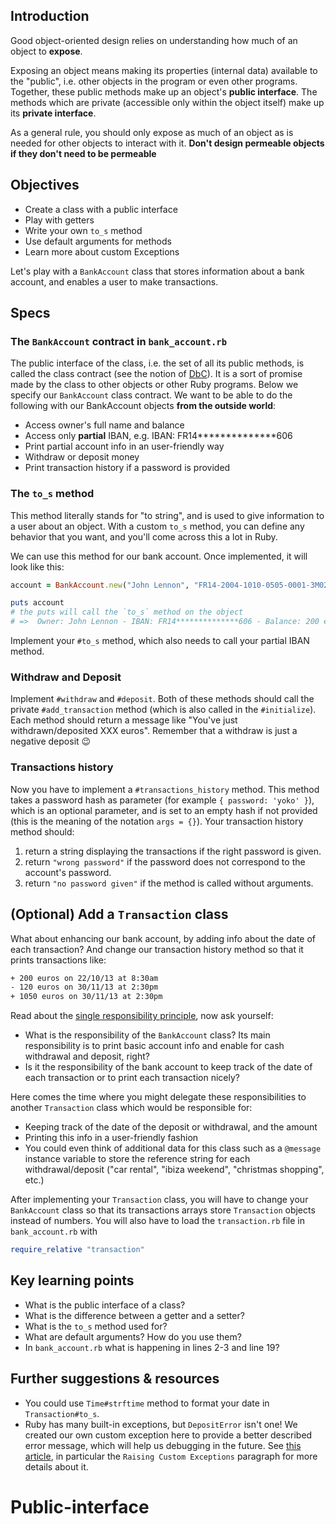 ## Introduction

Good object-oriented design relies on understanding how much of an object to **expose**.

Exposing an object means making its properties (internal data) available to the "public", i.e. other objects in the program or even other programs. Together, these public methods make up an object's **public interface**. The methods which are private (accessible only within the object itself) make up its **private interface**.

As a general rule, you should only expose as much of an object as is needed for other objects to interact with it. **Don't design permeable objects if they don't need to be permeable**

## Objectives

- Create a class with a public interface
- Play with getters
- Write your own `to_s` method
- Use default arguments for methods
- Learn more about custom Exceptions

Let's play with a `BankAccount` class that stores information about a bank account, and enables a user to make transactions.

## Specs

### The `BankAccount` contract in `bank_account.rb`

The public interface of the class, i.e. the set of all its public methods, is called the class contract (see the notion of [DbC](http://en.wikipedia.org/wiki/Design_by_contract)). It is a sort of promise made by the class to other objects or other Ruby programs. Below we specify our `BankAccount` class contract. We want to be able to do the following with our BankAccount objects **from the outside world**:
- Access owner's full name and balance
- Access only **partial** IBAN, e.g. IBAN: FR14**************606
- Print partial account info in an user-friendly way
- Withdraw or deposit money
- Print transaction history if a password is provided

### The `to_s` method

This method literally stands for "to string", and is used to give information to a user about an object. With a custom `to_s` method, you can define any behavior that you want, and you'll come across this a lot in Ruby.

We can use this method for our bank account. Once implemented, it will look like this:

```ruby
account = BankAccount.new("John Lennon", "FR14-2004-1010-0505-0001-3M02-606", 200, "yoko")

puts account
# the puts will call the `to_s` method on the object
# =>  Owner: John Lennon - IBAN: FR14**************606 - Balance: 200 euros
```

Implement your `#to_s` method, which also needs to call your partial IBAN method.

### Withdraw and Deposit

Implement `#withdraw` and `#deposit`. Both of these methods should call the private `#add_transaction` method (which is also called in the `#initialize`). Each method should return a message like "You've just withdrawn/deposited XXX euros". Remember that a withdraw is just a negative deposit 😉

### Transactions history

Now you have to implement a `#transactions_history` method. This method takes a password hash as parameter (for example `{ password: 'yoko' }`), which is an optional parameter, and is set to an empty hash if not provided (this is the meaning of the notation `args = {}`). Your transaction history method should:

1. return a string displaying the transactions if the right password is given.
2. return `"wrong password"` if the password does not correspond to the account's password.
3. return `"no password given"` if the method is called without arguments.

## (Optional) Add a `Transaction` class

What about enhancing our bank account, by adding info about the date of each transaction? And change our transaction history method so that it prints transactions like:

```bash
+ 200 euros on 22/10/13 at 8:30am
- 120 euros on 30/11/13 at 2:30pm
+ 1050 euros on 30/11/13 at 2:30pm
```

Read about the [single responsibility principle](http://en.wikipedia.org/wiki/Single_responsibility_principle), now ask yourself:
- What is the responsibility of the `BankAccount` class? Its main responsibility is to print basic account info and enable for cash withdrawal and deposit, right?
- Is it the responsibility of the bank account to keep track of the date of each transaction or to print each transaction nicely?

Here comes the time where you might delegate these responsibilities to another `Transaction` class which would be responsible for:
- Keeping track of the date of the deposit or withdrawal, and the amount
- Printing this info in a user-friendly fashion
- You could even think of additional data for this class such as a `@message` instance variable to store the reference string for each withdrawal/deposit ("car rental", "ibiza weekend", "christmas shopping", etc.)

After implementing your `Transaction` class, you will have to change your `BankAccount` class so that its transactions arrays store `Transaction` objects instead of numbers. You will also have to load the `transaction.rb` file in `bank_account.rb` with

```ruby
require_relative "transaction"
```

## Key learning points

- What is the public interface of a class?
- What is the difference between a getter and a setter?
- What is the `to_s` method used for?
- What are default arguments? How do you use them?
- In `bank_account.rb` what is happening in lines 2-3 and line 19?

## Further suggestions & resources

- You could use `Time#strftime` method to format your date in `Transaction#to_s`.
- Ruby has many built-in exceptions, but `DepositError` isn't one! We created our own custom exception here to provide a better described error message, which will help us debugging in the future. See [this article](https://launchschool.medium.com/getting-started-with-ruby-exceptions-d6318975b8d1), in particular the `Raising Custom Exceptions` paragraph for more details about it.
# Public-interface
